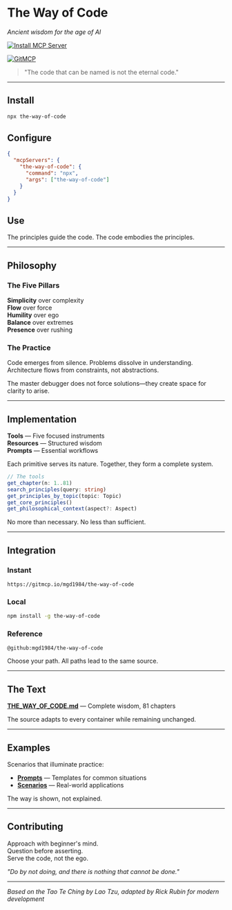 # The Way of Code

*Ancient wisdom for the age of AI*

[![Install MCP Server](https://cursor.com/deeplink/mcp-install-dark.svg)](https://cursor.com/install-mcp?name=the-way-of-code&config=eyJjb21tYW5kIjoibnB4IHRoZS13YXktb2YtY29kZSJ9)

[![GitMCP](https://img.shields.io/endpoint?url=https://gitmcp.io/badge/mgd1984/the-way-of-code)](https://gitmcp.io/mgd1984/the-way-of-code)

> "The code that can be named is not the eternal code."

---

## Install

```bash
npx the-way-of-code
```

## Configure

```json
{
  "mcpServers": {
    "the-way-of-code": {
      "command": "npx", 
      "args": ["the-way-of-code"]
    }
  }
}
```

## Use

The principles guide the code. The code embodies the principles.

---

## Philosophy

### The Five Pillars

**Simplicity** over complexity  
**Flow** over force  
**Humility** over ego  
**Balance** over extremes  
**Presence** over rushing

### The Practice

Code emerges from silence. Problems dissolve in understanding. Architecture flows from constraints, not abstractions.

The master debugger does not force solutions—they create space for clarity to arise.

---

## Implementation

**Tools** — Five focused instruments  
**Resources** — Structured wisdom  
**Prompts** — Essential workflows

Each primitive serves its nature. Together, they form a complete system.

```typescript
// The tools
get_chapter(n: 1..81)
search_principles(query: string)
get_principles_by_topic(topic: Topic)
get_core_principles()
get_philosophical_context(aspect?: Aspect)
```

No more than necessary. No less than sufficient.

---

## Integration

### Instant
```
https://gitmcp.io/mgd1984/the-way-of-code
```

### Local
```bash
npm install -g the-way-of-code
```

### Reference
```
@github:mgd1984/the-way-of-code
```

Choose your path. All paths lead to the same source.

---

## The Text

**[THE_WAY_OF_CODE.md](./THE_WAY_OF_CODE.md)** — Complete wisdom, 81 chapters

The source adapts to every container while remaining unchanged.

---

## Examples

Scenarios that illuminate practice:
- **[Prompts](./examples/prompts/)** — Templates for common situations  
- **[Scenarios](./examples/scenarios/)** — Real-world applications

The way is shown, not explained.

---

## Contributing

Approach with beginner's mind.  
Question before asserting.  
Serve the code, not the ego.

*"Do by not doing, and there is nothing that cannot be done."*

---

*Based on the Tao Te Ching by Lao Tzu, adapted by Rick Rubin for modern development* 
